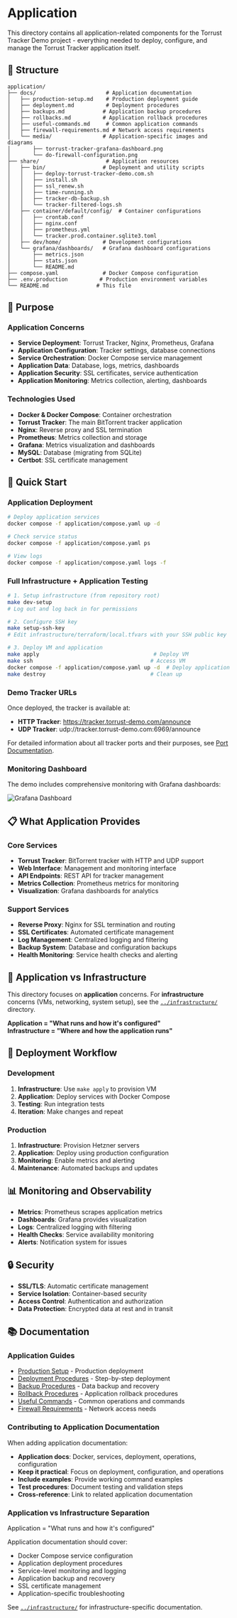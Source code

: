 # Application

This directory contains all application-related components for the Torrust
Tracker Demo project - everything needed to deploy, configure, and manage the
Torrust Tracker application itself.

## 🚀 Structure

```text
application/
├── docs/                      # Application documentation
│   ├── production-setup.md    # Production deployment guide
│   ├── deployment.md          # Deployment procedures
│   ├── backups.md            # Application backup procedures
│   ├── rollbacks.md          # Application rollback procedures
│   ├── useful-commands.md     # Common application commands
│   ├── firewall-requirements.md # Network access requirements
│   └── media/                # Application-specific images and diagrams
│       ├── torrust-tracker-grafana-dashboard.png
│       └── do-firewall-configuration.png
├── share/                     # Application resources
│   ├── bin/                  # Deployment and utility scripts
│   │   ├── deploy-torrust-tracker-demo.com.sh
│   │   ├── install.sh
│   │   ├── ssl_renew.sh
│   │   ├── time-running.sh
│   │   ├── tracker-db-backup.sh
│   │   └── tracker-filtered-logs.sh
│   ├── container/default/config/  # Container configurations
│   │   ├── crontab.conf
│   │   ├── nginx.conf
│   │   ├── prometheus.yml
│   │   └── tracker.prod.container.sqlite3.toml
│   ├── dev/home/             # Development configurations
│   └── grafana/dashboards/   # Grafana dashboard configurations
│       ├── metrics.json
│       ├── stats.json
│       └── README.md
├── compose.yaml              # Docker Compose configuration
├── .env.production          # Production environment variables
└── README.md               # This file
```

## 🎯 Purpose

### Application Concerns

- **Service Deployment**: Torrust Tracker, Nginx, Prometheus, Grafana
- **Application Configuration**: Tracker settings, database connections
- **Service Orchestration**: Docker Compose service management
- **Application Data**: Database, logs, metrics, dashboards
- **Application Security**: SSL certificates, service authentication
- **Application Monitoring**: Metrics collection, alerting, dashboards

### Technologies Used

- **Docker & Docker Compose**: Container orchestration
- **Torrust Tracker**: The main BitTorrent tracker application
- **Nginx**: Reverse proxy and SSL termination
- **Prometheus**: Metrics collection and storage
- **Grafana**: Metrics visualization and dashboards
- **MySQL**: Database (migrating from SQLite)
- **Certbot**: SSL certificate management

## 🚀 Quick Start

### Application Deployment

```bash
# Deploy application services
docker compose -f application/compose.yaml up -d

# Check service status
docker compose -f application/compose.yaml ps

# View logs
docker compose -f application/compose.yaml logs -f
```

### Full Infrastructure + Application Testing

```bash
# 1. Setup infrastructure (from repository root)
make dev-setup
# Log out and log back in for permissions

# 2. Configure SSH key
make setup-ssh-key
# Edit infrastructure/terraform/local.tfvars with your SSH public key

# 3. Deploy VM and application
make apply                                    # Deploy VM
make ssh                                     # Access VM
docker compose -f application/compose.yaml up -d  # Deploy application
make destroy                                 # Clean up
```

### Demo Tracker URLs

Once deployed, the tracker is available at:

- **HTTP Tracker**: <https://tracker.torrust-demo.com/announce>
- **UDP Tracker**: udp://tracker.torrust-demo.com:6969/announce

For detailed information about all tracker ports and their purposes,
see [Port Documentation](docs/firewall-requirements.md#torrust-tracker-ports).

### Monitoring Dashboard

The demo includes comprehensive monitoring with Grafana dashboards:

![Grafana Dashboard](docs/media/torrust-tracker-grafana-dashboard.png)

## 📋 What Application Provides

### Core Services

- **Torrust Tracker**: BitTorrent tracker with HTTP and UDP support
- **Web Interface**: Management and monitoring interface
- **API Endpoints**: REST API for tracker management
- **Metrics Collection**: Prometheus metrics for monitoring
- **Visualization**: Grafana dashboards for analytics

### Support Services

- **Reverse Proxy**: Nginx for SSL termination and routing
- **SSL Certificates**: Automated certificate management
- **Log Management**: Centralized logging and filtering
- **Backup System**: Database and configuration backups
- **Health Monitoring**: Service health checks and alerting

## 🔧 Application vs Infrastructure

This directory focuses on **application** concerns. For **infrastructure**
concerns (VMs, networking, system setup), see the
[`../infrastructure/`](../infrastructure/) directory.

**Application = "What runs and how it's configured"**  
**Infrastructure = "Where and how the application runs"**

## 🔄 Deployment Workflow

### Development

1. **Infrastructure**: Use `make apply` to provision VM
2. **Application**: Deploy services with Docker Compose
3. **Testing**: Run integration tests
4. **Iteration**: Make changes and repeat

### Production

1. **Infrastructure**: Provision Hetzner servers
2. **Application**: Deploy using production configuration
3. **Monitoring**: Enable metrics and alerting
4. **Maintenance**: Automated backups and updates

## 📊 Monitoring and Observability

- **Metrics**: Prometheus scrapes application metrics
- **Dashboards**: Grafana provides visualization
- **Logs**: Centralized logging with filtering
- **Health Checks**: Service availability monitoring
- **Alerts**: Notification system for issues

## 🔒 Security

- **SSL/TLS**: Automatic certificate management
- **Service Isolation**: Container-based security
- **Access Control**: Authentication and authorization
- **Data Protection**: Encrypted data at rest and in transit

## 📚 Documentation

### Application Guides

- [Production Setup](docs/production-setup.md) - Production deployment
- [Deployment Procedures](docs/deployment.md) - Step-by-step deployment
- [Backup Procedures](docs/backups.md) - Data backup and recovery
- [Rollback Procedures](docs/rollbacks.md) - Application rollback procedures
- [Useful Commands](docs/useful-commands.md) - Common operations and commands
- [Firewall Requirements](docs/firewall-requirements.md) - Network access needs

### Contributing to Application Documentation

When adding application documentation:

- **Application docs**: Docker, services, deployment, operations, configuration
- **Keep it practical**: Focus on deployment, configuration, and operations
- **Include examples**: Provide working command examples
- **Test procedures**: Document testing and validation steps
- **Cross-reference**: Link to related application documentation

### Application vs Infrastructure Separation

Application = "What runs and how it's configured"

Application documentation should cover:

- Docker Compose service configuration
- Application deployment procedures
- Service-level monitoring and logging
- Application backup and recovery
- SSL certificate management
- Application-specific troubleshooting

See [`../infrastructure/`](../infrastructure/) for infrastructure-specific documentation.
